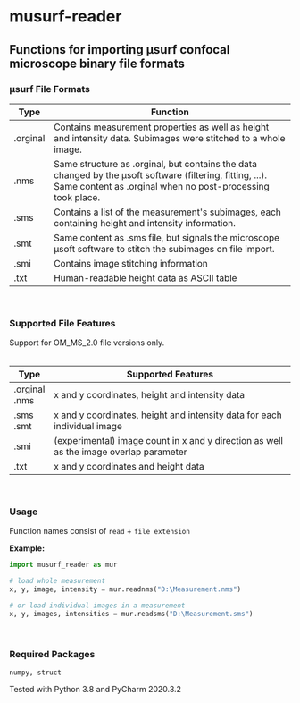 # musurf-reader
## Functions for importing µsurf confocal microscope binary file formats

### µsurf File Formats
Type | Function 
------------ | -------------
.orginal   | Contains measurement properties as well as height and intensity data. Subimages were stitched to a whole image.
.nms       | Same structure as .orginal, but contains the data changed by the µsoft software (filtering, fitting, ...). Same content as .orginal when no post-processing took place.
.sms       | Contains a list of the measurement's subimages, each containing height and intensity information.
.smt       | Same content as .sms file, but signals the microscope µsoft software to stitch the subimages on file import.
.smi       | Contains image stitching information
.txt       | Human-readable height data as ASCII table
<br/>

### Supported File Features
Support for OM_MS_2.0 file versions only.
<br/>
<br/>

Type | Supported Features
------------ | -------------
.orginal <br /> .nms   | x and y coordinates, height and intensity data 
.sms <br /> .smt       | x and y coordinates, height and intensity data for each individual image
.smi       | (experimental) image count in x and y direction as well as the image overlap parameter
.txt      | x and y coordinates and height data
<br/>

### Usage
Function names consist of `read` + `file extension`  
  
**Example:**
```python
import musurf_reader as mur

# load whole measurement
x, y, image, intensity = mur.readnms("D:\Measurement.nms")

# or load individual images in a measurement
x, y, images, intensities = mur.readsms("D:\Measurement.sms")

```
<br/>
  
### Required Packages
`numpy, struct`
  
Tested with Python 3.8 and PyCharm 2020.3.2
